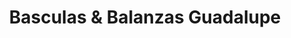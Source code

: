 ---
title: "Basculas & Balanzas Guadalupe"
url: /bogota-d-c/basculas-und-balanzas-guadalupe/
shop: aparato
---
